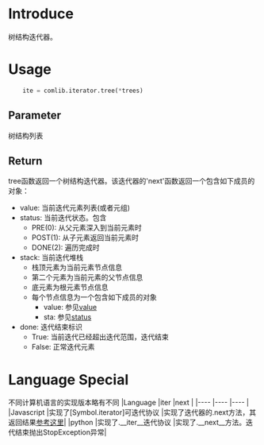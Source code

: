 
# Introduce
树结构迭代器。

# Usage
```python
    ite = comlib.iterator.tree(*trees)
```

## Parameter
树结构列表

## Return
tree函数返回一个树结构迭代器。该迭代器的'next'函数返回一个<span id='rtnobj'>包含如下成员的对象</span>：
- <span id='rtnvalue'>value</span>: 当前迭代元素列表(或者元组)
- <span id='rtnstatus'>status</span>: 当前迭代状态。包含
  - PRE(0): 从父元素深入到当前元素时
  - POST(1): 从子元素返回当前元素时
  - DONE(2): 遍历完成时
- stack: 当前迭代堆栈
  - 栈顶元素为当前元素节点信息
  - 第二个元素为当前元素的父节点信息
  - 底元素为根元素节点信息
  - 每个节点信息为一个包含如下成员的对象
    - value: 参见[value](#rtnvalue)
    - sta: 参见[status](#rtnstatus)
- done: 迭代结束标识
  - True: 当前迭代已经超出迭代范围，迭代结束
  - False: 正常迭代元素

# Language Special
不同计算机语言的实现版本略有不同
|Language   |iter                                                   |next    |
|----       |----                                                   |----    |
|Javascript |实现了[Symbol.iterator]可迭代协议                       |实现了迭代器的.next方法，其返回结果[参考这里](#rtnobj)|
|python     |实现了.__iter__迭代协议                                 |实现了.__next__方法。迭代结束抛出StopException异常|